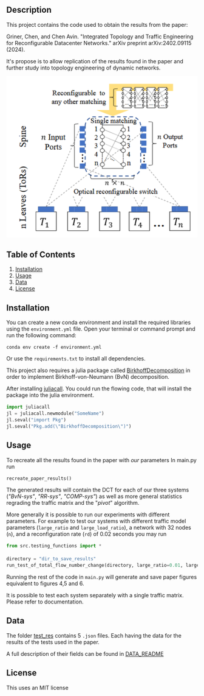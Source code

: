 
## Description
This project contains the code used to obtain the results from the paper:

Griner, Chen, and Chen Avin. "Integrated Topology and Traffic Engineering for Reconfigurable Datacenter Networks." arXiv preprint arXiv:2402.09115 (2024). 		

It's propose is to allow replication of the results found in the paper and further study into topology engineering of dynamic networks.


[//]: # (<img src="./figs/img_2.png" alt="Main paper figure" width="400"/>)

![img](./figs/img_2.png)

## Table of Contents
1. [Installation](#installation)
2. [Usage](#usage)
3. [Data](#data)
4. [License](#license)

[//]: # (5. [Acknowledgements]&#40;#acknowledgements&#41;)

## Installation
You can create a new conda environment and install the required libraries using the `environment.yml` file.
Open your terminal or command prompt and run the following command:

```commandline
conda env create -f environment.yml
```
Or use the `requirements.txt` to install all dependencies.

This project also requires a julia package called [BirkhoffDecomposition](https://github.com/vvalls/BirkhoffDecomposition.jl/tree/master)
in order to implement Birkhoff-von-Neumann (BvN) decomposition.


After installing [juliacall](https://pypi.org/project/juliacall/). 
You could run the flowing code, that will install the package into the julia environment.
```python
import juliacall
jl = juliacall.newmodule("SomeName")
jl.seval("import Pkg")
jl.seval("Pkg.add(\"BirkhoffDecomposition\")")
```

## Usage
To recreate all the results found in the paper with _our_ parameters
In main.py run
```python
recreate_paper_results()
```
The generated results will contain the DCT for each of our three systems (_"BvN-sys"_, _"RR-sys"_, _"COMP-sys"_) as well as more general
statistics regrading the traffic matrix and the "_pivot_" algorithm.

More generally it is possible to run our experiments with different parameters.
For example to test our systems with different traffic model parameters (`large_ratio` and `large_load_ratio`), a network with 32 nodes (`n`), and a reconfiguration
rate (`rd`) of 0.02 seconds you may run

```python
from src.testing_functions import *

directory = "dir_to_save_results"
run_test_of_total_flow_number_change(directory, large_ratio=0.01, large_load_ratio=0.8, n=32, rd=0.02)
```

Running the rest of the code in `main.py` will 
generate and save paper figures equivalent to figures 4,5 and 6.

It is possible to test each system separately with a single traffic matrix. Please refer to
documentation.

## Data 

The folder [test_res](.\test_res) contains 5 `.json` files.
Each having the data for the results of the tests used in the paper.

A full description of their fields can be found in [DATA_README](test_res/DATA_README.md)


## License
This uses an MIT license

[//]: # (## Acknowledgements)


